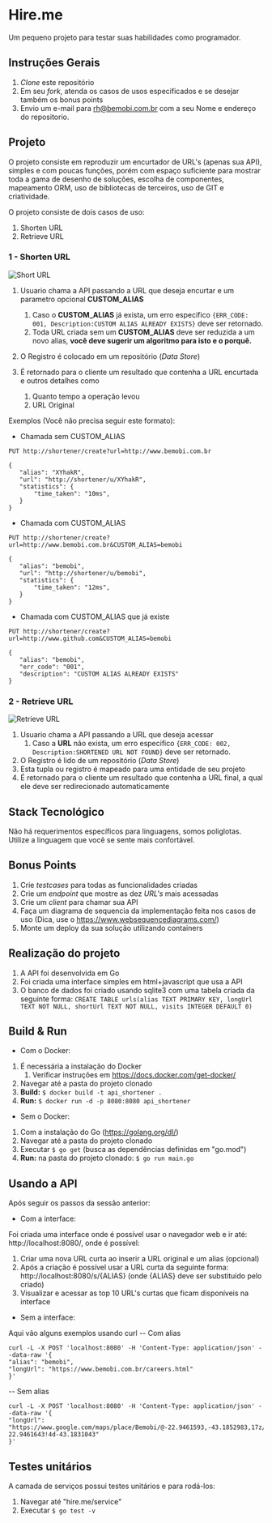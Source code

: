 # Hire.me
Um pequeno projeto para testar suas habilidades como programador.

## Instruções Gerais

1. *Clone* este repositório
2. Em seu *fork*, atenda os casos de usos especificados e se desejar também os bonus points
3. Envio um e-mail para rh@bemobi.com.br com a seu Nome e endereço do repositorio.

## Projeto

O projeto consiste em reproduzir um encurtador de URL's (apenas sua API), simples e com poucas funções, porém com espaço suficiente para mostrar toda a gama de desenho de soluções, escolha de componentes, mapeamento ORM, uso de bibliotecas de terceiros, uso de GIT e criatividade.

O projeto consiste de dois casos de uso: 

1. Shorten URL
2. Retrieve URL

### 1 - Shorten URL
![Short URL](http://i.imgur.com/MFB7VP4.jpg)

1. Usuario chama a API passando a URL que deseja encurtar e um parametro opcional **CUSTOM_ALIAS**
    1. Caso o **CUSTOM_ALIAS** já exista, um erro especifico ```{ERR_CODE: 001, Description:CUSTOM ALIAS ALREADY EXISTS}``` deve ser retornado.
    2. Toda URL criada sem um **CUSTOM_ALIAS** deve ser reduzida a um novo alias, **você deve sugerir um algoritmo para isto e o porquê.**
    
2. O Registro é colocado em um repositório (*Data Store*)
3. É retornado para o cliente um resultado que contenha a URL encurtada e outros detalhes como
    1. Quanto tempo a operação levou
    2. URL Original

Exemplos (Você não precisa seguir este formato):

* Chamada sem CUSTOM_ALIAS
```
PUT http://shortener/create?url=http://www.bemobi.com.br

{
   "alias": "XYhakR",
   "url": "http://shortener/u/XYhakR",
   "statistics": {
       "time_taken": "10ms",
   }
}
```

* Chamada com CUSTOM_ALIAS
```
PUT http://shortener/create?url=http://www.bemobi.com.br&CUSTOM_ALIAS=bemobi

{
   "alias": "bemobi",
   "url": "http://shortener/u/bemobi",
   "statistics": {
       "time_taken": "12ms",
   }
}
```

* Chamada com CUSTOM_ALIAS que já existe
```
PUT http://shortener/create?url=http://www.github.com&CUSTOM_ALIAS=bemobi

{
   "alias": "bemobi",
   "err_code": "001",
   "description": "CUSTOM ALIAS ALREADY EXISTS"
}
```

### 2 - Retrieve URL
![Retrieve URL](http://i.imgur.com/f9HESb7.jpg)

1. Usuario chama a API passando a URL que deseja acessar
    1. Caso a **URL** não exista, um erro especifico ```{ERR_CODE: 002, Description:SHORTENED URL NOT FOUND}``` deve ser retornado.
2. O Registro é lido de um repositório (*Data Store*)
3. Esta tupla ou registro é mapeado para uma entidade de seu projeto
3. É retornado para o cliente um resultado que contenha a URL final, a qual ele deve ser redirecionado automaticamente

## Stack Tecnológico

Não há requerimentos específicos para linguagens, somos poliglotas. Utilize a linguagem que você se sente mais confortável.

## Bonus Points

1. Crie *testcases* para todas as funcionalidades criadas
2. Crie um *endpoint* que mostre as dez *URL's* mais acessadas 
3. Crie um *client* para chamar sua API
4. Faça um diagrama de sequencia da implementação feita nos casos de uso (Dica, use o https://www.websequencediagrams.com/)
5. Monte um deploy da sua solução utilizando containers 

## Realização do projeto

1. A API foi desenvolvida em Go
2. Foi criada uma interface simples em html+javascript que usa a API
3. O banco de dados foi criado usando sqlite3 com uma tabela criada da seguinte forma:
```CREATE TABLE urls(alias TEXT PRIMARY KEY, longUrl TEXT NOT NULL, shortUrl TEXT NOT NULL, visits INTEGER DEFAULT 0)```

## Build & Run

* Com o Docker:
1. É necessária a instalação do Docker
    1. Verificar instruções em https://docs.docker.com/get-docker/
3. Navegar até a pasta do projeto clonado
2. **Build:** ```$ docker build -t api_shortener .```
4. **Run:** ```$ docker run -d -p 8080:8080 api_shortener```

* Sem o Docker:
1. Com a instalação do Go (https://golang.org/dl/)
2. Navegar até a pasta do projeto clonado
3. Executar ```$ go get``` (busca as dependências definidas em "go.mod")
4. **Run:** na pasta do projeto clonado: ```$ go run main.go```

## Usando a API

Após seguir os passos da sessão anterior:

* Com a interface:

Foi criada uma interface onde é possível usar o navegador web e ir até: http://localhost:8080/, onde é possível:
1. Criar uma nova URL curta ao inserir a URL original e um alias (opcional)
2. Após a criação é possível usar a URL curta da seguinte forma: http://localhost:8080/s/{ALIAS} (onde {ALIAS} deve ser substituído pelo criado)
3. Visualizar e acessar as top 10 URL's curtas que ficam disponíveis na interface

* Sem a interface:

Aqui vão alguns exemplos usando curl
-- Com alias
```
curl -L -X POST 'localhost:8080' -H 'Content-Type: application/json' --data-raw '{
"alias": "bemobi",
"longUrl": "https://www.bemobi.com.br/careers.html"
}'
```

-- Sem alias
```
curl -L -X POST 'localhost:8080' -H 'Content-Type: application/json' --data-raw '{
"longUrl": "https://www.google.com/maps/place/Bemobi/@-22.9461593,-43.1852983,17z/data=!3m1!4b1!4m5!3m4!1s0x997ff0ef611383:0x4b66002fd48e7656!8m2!3d-22.9461643!4d-43.1831043"
}'
```

## Testes unitários

A camada de serviços possui testes unitários e para rodá-los:
1. Navegar até "hire.me/service"
2. Executar ```$ go test -v```
